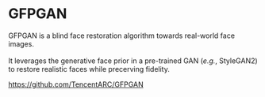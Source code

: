 # GFPGAN

GFPGAN is a blind face restoration algorithm towards real-world face images. <br><br>
It leverages the generative face prior in a pre-trained GAN (*e.g.*, StyleGAN2) to restore realistic faces while precerving fidelity. <br>

https://github.com/TencentARC/GFPGAN
